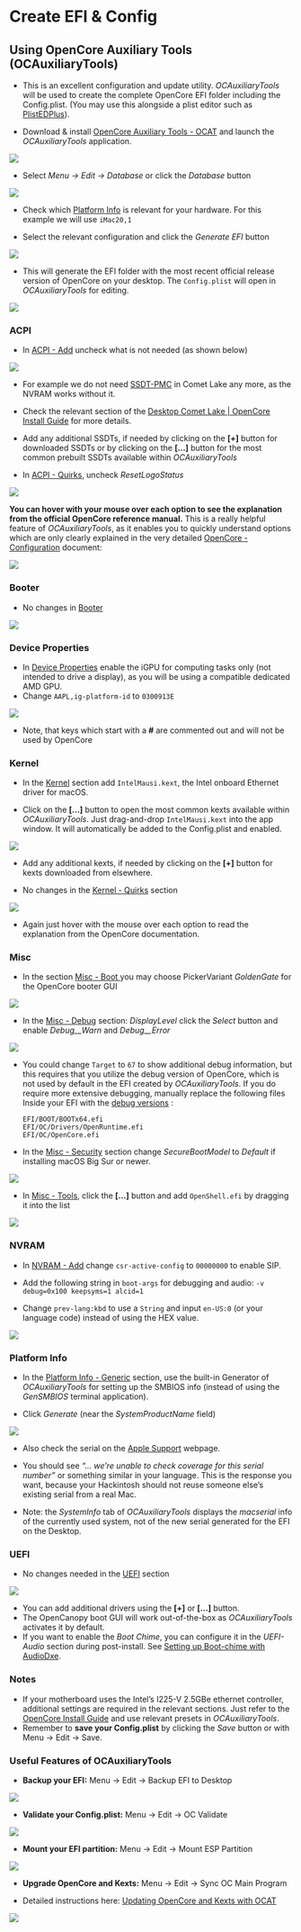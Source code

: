 # Create EFI & Config

## Using OpenCore Auxiliary Tools (OCAuxiliaryTools)

- This is an excellent configuration and update utility. *OCAuxiliaryTools* will be used to create the complete OpenCore EFI folder including the Config.plist. (You may use this alongside a plist editor such as [PlistEDPlus](https://github.com/ic005k/PlistEDPlus)).

- Download & install [OpenCore Auxiliary Tools - OCAT](https://github.com/ic005k/QtOpenCoreConfig) and launch the *OCAuxiliaryTools* application.

![](images/download_ocat.png)

- Select *Menu -> Edit -> Database* or click the *Database* button

![](images/menu_database.png)

- Check which [Platform Info](https://dortania.github.io/OpenCore-Install-Guide/config.plist/comet-lake.html#platforminfo) is relevant for your hardware. For this example we will use `iMac20,1` 

- Select the relevant configuration and click the *Generate EFI* button

![](images/select_configuration.png)

- This will generate the EFI folder with the most recent official release version of OpenCore on your desktop. The `Config.plist` will open in *OCAuxiliaryTools* for editing.

![](images/generate_efi_folder.png)

### ACPI

- In [ACPI - Add](https://dortania.github.io/OpenCore-Install-Guide/config.plist/comet-lake.html#acpi) uncheck what is not needed (as shown below)

![](images/acpi_add.png)

- For example we do not need  [SSDT-PMC](https://dortania.github.io/Getting-Started-With-ACPI/Universal/nvram)  in Comet Lake any more, as the NVRAM works without it.

- Check the relevant section of the [Desktop Comet Lake | OpenCore Install Guide](https://dortania.github.io/OpenCore-Install-Guide/config.plist/comet-lake.html#acpi) for more details.

- Add any additional SSDTs, if needed by clicking on the **[+]** button for downloaded SSDTs or by clicking on the **[…]** button for the most common prebuilt SSDTs available within *OCAuxiliaryTools*

- In [ACPI - Quirks](https://dortania.github.io/OpenCore-Install-Guide/config.plist/comet-lake.html#acpi), uncheck *ResetLogoStatus*

![](images/acpi_quirks.png)

  **You can hover with your mouse over each option to see the explanation from the official OpenCore reference manual.** This is a really helpful feature of *OCAuxiliaryTools*, as it enables you to quickly understand options which are only clearly explained in the very detailed [OpenCore - Configuration](https://dortania.github.io/docs/latest/Configuration.html) document:

![](images/opencore_configuration_doc.png)

### Booter

- No changes in [Booter](https://dortania.github.io/OpenCore-Install-Guide/config.plist/comet-lake.html#booter)

![](images/booter.png)

### Device Properties

- In [Device Properties](https://dortania.github.io/OpenCore-Install-Guide/config.plist/comet-lake.html#deviceproperties) enable the iGPU for computing tasks only (not intended to drive a display), as you will be using a compatible dedicated AMD GPU.
- Change  `AAPL,ig-platform-id` to `0300913E`

![](images/device_properties.png)

- Note, that keys which start with a **#** are commented out and will not be used by OpenCore

### Kernel

- In the [Kernel](https://dortania.github.io/OpenCore-Install-Guide/config.plist/comet-lake.html#kernel) section add `IntelMausi.kext`, the Intel onboard Ethernet driver for macOS.

- Click on the **[...]** button to open the most common kexts available within *OCAuxiliaryTools*. Just drag-and-drop `IntelMausi.kext` into the app window. It will automatically be added to the Config.plist and enabled.

![](images/kernel_add.png)

- Add any additional kexts, if needed by clicking on the **[+]** button for kexts downloaded from elsewhere.

- No changes in the [Kernel - Quirks](https://dortania.github.io/OpenCore-Install-Guide/config.plist/comet-lake.html#quirks-3) section

![](images/kernel_quirks.png)

- Again just hover with the mouse over each option to read the explanation from the OpenCore documentation.

### Misc

- In the section [Misc - Boot ](https://dortania.github.io/OpenCore-Install-Guide/config.plist/comet-lake.html#misc) you may choose PickerVariant *GoldenGate* for the OpenCore booter GUI

![](images/misc_boot.png)

- In the [Misc - Debug](https://dortania.github.io/OpenCore-Install-Guide/config.plist/comet-lake.html#debug) section: *DisplayLevel* click the *Select* button and enable *Debug__Warn* and *Debug__Error*

![](images/misc_debug.png)

- You could change `Target` to `67`  to show additional debug information, but this requires that you utilize the debug version of OpenCore, which is not used by default in the EFI created by *OCAuxiliaryTools*. If you do require more extensive debugging, manually replace the following files Inside your EFI with the  [debug versions](https://github.com/acidanthera/OpenCorePkg/releases) :
  
  ```
  EFI/BOOT/BOOTx64.efi
  EFI/OC/Drivers/OpenRuntime.efi
  EFI/OC/OpenCore.efi
  ```

- In the [Misc - Security](https://dortania.github.io/OpenCore-Install-Guide/config.plist/comet-lake.html#security) section change *SecureBootModel* to *Default* if installing macOS Big Sur or newer.

![](images/misc_security.png)

- In [Misc - Tools](https://dortania.github.io/OpenCore-Install-Guide/config.plist/comet-lake.html#tools), click the **[…]** button and add `OpenShell.efi` by dragging it into the list

![](images/misc_tools.png)

### NVRAM

- In [NVRAM - Add](https://dortania.github.io/OpenCore-Install-Guide/config.plist/comet-lake.html#add-4) change `csr-active-config` to `00000000` to enable SIP.

- Add the following string in `boot-args` for debugging and audio: `-v debug=0x100 keepsyms=1 alcid=1`

- Change `prev-lang:kbd`  to use a `String` and input `en-US:0` (or your language code) instead of using the HEX value.

![](images/nvram_add.png)

### Platform Info

- In the [Platform Info - Generic](https://dortania.github.io/OpenCore-Install-Guide/config.plist/comet-lake.html#platforminfo) section, use the built-in Generator of *OCAuxiliaryTools* for setting up the SMBIOS info (instead of using the *GenSMBIOS* terminal application).

- Click *Generate* (near the *SystemProductName* field)

![](images/platform_info.png)

- Also check the serial on the  [Apple Support](https://checkcoverage.apple.com/us/en/) webpage.

- You should see *“… we’re unable to check coverage for this serial number”* or something similar in your language. This is the response you want, because your Hackintosh should not reuse someone else’s existing serial from a real Mac.

- Note: the *SystemInfo* tab of *OCAuxiliaryTools* displays the *macserial* info of the currently used system, not of the new serial generated for the EFI on the Desktop.

### UEFI

- No changes needed in the [UEFI](https://dortania.github.io/OpenCore-Install-Guide/config.plist/comet-lake.html#uefi) section

![](images/uefi.png)

- You can add additional drivers using the **[+]** or **[…]** button.
- The OpenCanopy boot GUI will work out-of-the-box as *OCAuxiliaryTools* activates it by default.
- If you want to enable the *Boot Chime*, you can configure it in the *UEFI-Audio* section during post-install. See [Setting up Boot-chime with AudioDxe](https://dortania.github.io/OpenCore-Post-Install/cosmetic/gui.html#setting-up-boot-chime-with-audiodxe).

### Notes

- If your motherboard uses the Intel’s I225-V 2.5GBe ethernet controller, additional settings are required in the relevant sections. Just refer to the [OpenCore Install Guide](https://dortania.github.io/OpenCore-Install-Guide/) and use relevant presets in *OCAuxiliaryTools*.
- Remember to **save your Config.plist** by clicking the *Save* button or with Menu -> Edit -> Save.

### Useful Features of OCAuxiliaryTools

- **Backup your EFI:** Menu -> Edit -> Backup EFI to Desktop 

![](/Users/christian/developer/git_projects/Opencore-Visual-Beginners-Guide/images/backup_efi.png)

- **Validate your Config.plist:** Menu -> Edit -> OC Validate

![](images/oc_validate.png)

- **Mount your EFI partition:** Menu -> Edit -> Mount ESP Partition

![](images/mount_efi.png)

- **Upgrade OpenCore and Kexts:** Menu -> Edit -> Sync OC Main Program

- Detailed instructions here: [Updating OpenCore and Kexts with OCAT](https://github.com/5T33Z0/OC-Little-Translated/blob/main/D_Updating_OpenCore/README.md)

![](images/upgrade_opencore.png)
